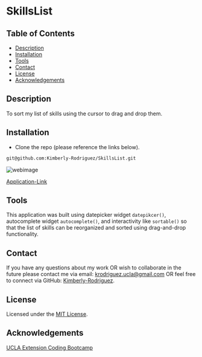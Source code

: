 # SkillsList

## Table of Contents

* [Description](#description)
* [Installation](#installation)
* [Tools](#tools)
* [Contact](#contact)
* [License](#license)
* [Acknowledgements](#acknowledgements)

## Description
To sort my list of skills using the cursor to drag and drop them.

## Installation

* Clone the repo (please reference the links below).
```md 
git@github.com:Kimberly-Rodriguez/SkillsList.git

```
![webimage](.png)

[Application-Link]()

## Tools

This application was built using datepicker widget `datepikcer()`, autocomplete widget `autocomplete()`, and interactivity like `sortable()` so that the list of skills can be reorganized and sorted using drag-and-drop functionality.


## Contact

If you have any questions about my work OR wish to collaborate in the future please contact me via email: krodriguez.ucla@gmail.com OR feel free to connect via GitHub: [Kimberly-Rodriguez](https://github.com/Kimberly-Rodriguez).

## License 

Licensed under the [MIT License](LICENSE).

## Acknowledgements

[UCLA Extension Coding Bootcamp](https://bootcamp.uclaextension.edu/coding/)




